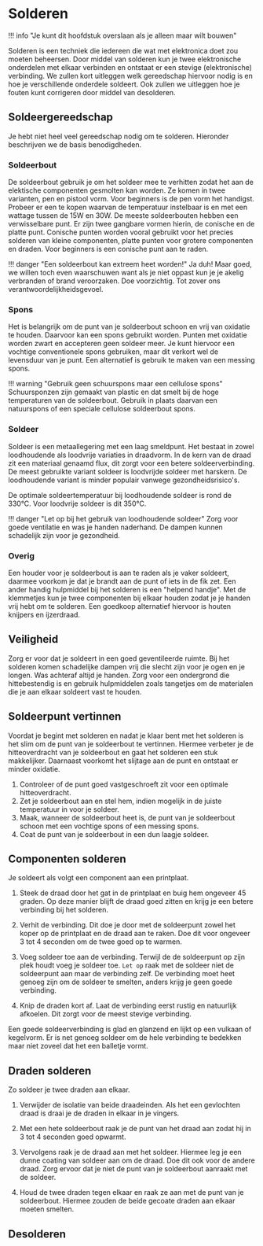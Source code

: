 # Solderen

!!! info "Je kunt dit hoofdstuk overslaan als je alleen maar wilt bouwen"

Solderen is een techniek die iedereen die wat met elektronica doet zou moeten beheersen. Door middel van solderen kun je twee elektronische onderdelen met elkaar verbinden en ontstaat er een stevige (elektronische) verbinding. We zullen kort uitleggen welk gereedschap hiervoor nodig is en hoe je verschillende onderdele soldeert. Ook zullen we uitleggen hoe je fouten kunt corrigeren door middel van desolderen.

## Soldeergereedschap

Je hebt niet heel veel gereedschap nodig om te solderen. Hieronder beschrijven we de basis benodigdheden.

### Soldeerbout

De soldeerbout gebruik je om het soldeer mee te verhitten zodat het aan de elektische componenten gesmolten kan worden. Ze komen in twee varianten, pen en pistool vorm. Voor beginners is de pen vorm het handigst. Probeer er een te kopen waarvan de temperatuur instelbaar is en met een wattage tussen de 15W en 30W. De meeste soldeerbouten hebben een verwisselbare punt. Er zijn twee gangbare vormen hierin, de conische en de platte punt. Conische punten worden vooral gebruikt voor het precies solderen van kleine componenten, platte punten voor grotere componenten en draden. Voor beginners is een conische punt aan te raden.

!!! danger "Een soldeerbout kan extreem heet worden!"
    Ja duh! Maar goed, we willen toch even waarschuwen want als je niet oppast kun je je akelig verbranden of brand veroorzaken. Doe voorzichtig. Tot zover ons verantwoordelijkheidsgevoel.

### Spons

Het is belangrijk om de punt van je soldeerbout schoon en vrij van oxidatie te houden. Daarvoor kan een spons gebruikt worden. Punten met oxidatie worden zwart en accepteren geen soldeer meer. Je kunt hiervoor een vochtige conventionele spons gebruiken, maar dit verkort wel de levensduur van je punt. Een alternatief is gebruik te maken van een messing spons.

!!! warning "Gebruik geen schuurspons maar een cellulose spons"
    Schuursponzen zijn gemaakt van plastic en dat smelt bij de hoge temperaturen van de soldeerbout. Gebruik in plaats daarvan een natuurspons of een speciale cellulose soldeerbout spons.

### Soldeer

Soldeer is een metaallegering met een laag smeldpunt. Het bestaat in zowel loodhoudende als loodvrije variaties in draadvorm. In de kern van de draad zit een materiaal genaamd flux, dit zorgt voor een betere soldeerverbinding. De meest gebruikte variant soldeer is loodvrijde soldeer met harskern. De loodhoudende variant is minder populair vanwege gezondheidsrisico's.

De optimale soldeertemperatuur bij loodhoudende soldeer is rond de 330°C. Voor loodvrije soldeer is dit 350°C.

!!! danger "Let op bij het gebruik van loodhoudende soldeer"
    Zorg voor goede ventilatie en was je handen naderhand. De dampen kunnen schadelijk zijn voor je gezondheid.
    
### Overig

Een houder voor je soldeerbout is aan te raden als je vaker soldeert, daarmee voorkom je dat je brandt aan de punt of iets in de fik zet. Een ander handig hulpmiddel bij het solderen is een "helpend handje". Met de klemmetjes kun je twee componenten bij elkaar houden zodat je je handen vrij hebt om te solderen. Een goedkoop alternatief hiervoor is houten knijpers en ijzerdraad. 

## Veiligheid

Zorg er voor dat je soldeert in een goed geventileerde ruimte. Bij het solderen komen schadelijke dampen vrij die slecht zijn voor je ogen en je longen. Was achteraf altijd je handen. Zorg voor een ondergrond die hittebestendig is en gebruik hulpmiddelen zoals tangetjes om de materialen die je aan elkaar soldeert vast te houden.

## Soldeerpunt vertinnen

Voordat je begint met solderen en nadat je klaar bent met het solderen is het slim om de punt van je soldeerbout te vertinnen. Hiermee verbeter je de hitteoverdracht van je soldeerbout en gaat het solderen een stuk makkelijker. Daarnaast voorkomt het slijtage aan de punt en ontstaat er minder oxidatie.

1. Controleer of de punt goed vastgeschroeft zit voor een optimale hitteoverdracht.
2. Zet je soldeerbout aan en stel hem, indien mogelijk in de juiste temperatuur in voor je soldeer.
3. Maak, wanneer de soldeerbout heet is, de punt van je soldeerbout schoon met een vochtige spons of een messing spons.
4. Coat de punt van je soldeerbout in een dun laagje soldeer.

## Componenten solderen

Je soldeert als volgt een component aan een printplaat.

1. Steek de draad door het gat in de printplaat en buig hem ongeveer 45 graden. Op deze manier blijft de draad goed zitten en krijg je een betere verbinding bij het solderen.

2. Verhit de verbinding. Dit doe je door met de soldeerpunt zowel het koper op de printplaat en de draad aan te raken. Doe dit voor ongeveer 3 tot 4 seconden om de twee goed op te warmen.

3. Voeg soldeer toe aan de verbinding. Terwijl de de soldeerpunt op zijn plek houdt voeg je soldeer toe. `Let op` raak met de soldeer niet de soldeerpunt aan maar de verbinding zelf. De verbinding moet heet genoeg zijn om de soldeer te smelten, anders krijg je geen goede verbinding.

4. Knip de draden kort af. Laat de verbinding eerst rustig en natuurlijk afkoelen. Dit zorgt voor de meest stevige verbinding.

Een goede soldeerverbinding is glad en glanzend en lijkt op een vulkaan of kegelvorm. Er is net genoeg soldeer om de hele verbinding te bedekken maar niet zoveel dat het een balletje vormt.

## Draden solderen

Zo soldeer je twee draden aan elkaar.

1. Verwijder de isolatie van beide draadeinden. Als het een gevlochten draad is draai je de draden in elkaar in je vingers.

2. Met een hete soldeerbout raak je de punt van het draad aan zodat hij in 3 tot 4 seconden goed opwarmt.

4. Vervolgens raak je de draad aan met het soldeer. Hiermee leg je een dunne coating van soldeer aan om de draad. Doe dit ook voor de andere draad. Zorg ervoor dat je niet de punt van je soldeerbout aanraakt met de soldeer.

5. Houd de twee draden tegen elkaar en raak ze aan met de punt van je soldeerbout. Hiermee zouden de beide gecoate draden aan elkaar moeten smelten.

## Desolderen
